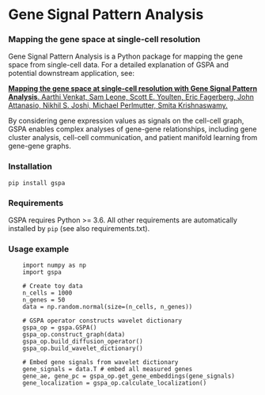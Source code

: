 # Gene Signal Pattern Analysis
### Mapping the gene space at single-cell resolution

Gene Signal Pattern Analysis is a Python package for mapping the gene space from single-cell data. For a detailed explanation of GSPA and potential downstream application, see:

[**Mapping the gene space at single-cell resolution with Gene Signal Pattern Analysis**. Aarthi Venkat, Sam Leone, Scott E. Youlten, Eric Fagerberg, John Attanasio, Nikhil S. Joshi, Michael Perlmutter, Smita Krishnaswamy.](https://www.biorxiv.org/content/10.1101/2023.11.26.568492v1)

By considering gene expression values as signals on the cell-cell graph, GSPA enables complex analyses of gene-gene relationships, including gene cluster analysis, cell-cell communication, and patient manifold learning from gene-gene graphs.

### Installation

```
pip install gspa
```

### Requirements

GSPA requires Python >= 3.6. All other requirements are automatically installed by ``pip`` (see also requirements.txt).

### Usage example

```
    import numpy as np
    import gspa
    
    # Create toy data
    n_cells = 1000
    n_genes = 50
    data = np.random.normal(size=(n_cells, n_genes))

    # GSPA operator constructs wavelet dictionary
    gspa_op = gspa.GSPA()
    gspa_op.construct_graph(data)
    gspa_op.build_diffusion_operator()
    gspa_op.build_wavelet_dictionary()

    # Embed gene signals from wavelet dictionary
    gene_signals = data.T # embed all measured genes
    gene_ae, gene_pc = gspa_op.get_gene_embeddings(gene_signals)
    gene_localization = gspa_op.calculate_localization()
```
